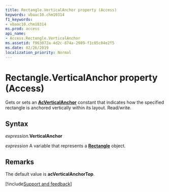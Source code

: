 ```yaml
---
title: Rectangle.VerticalAnchor property (Access)
keywords: vbaac10.chm10314
f1_keywords:
- vbaac10.chm10314
ms.prod: access
api_name:
- Access.Rectangle.VerticalAnchor
ms.assetid: f963072a-4d2c-874a-2989-f1c05c04e2f5
ms.date: 02/26/2019
localization_priority: Normal
---
```



# Rectangle.VerticalAnchor property (Access)

Gets or sets an **[AcVerticalAnchor](Access.AcVerticalAnchor.md)** constant that indicates how the specified rectangle is anchored vertically within its layout. Read/write.


## Syntax

_expression_.**VerticalAnchor**

_expression_ A variable that represents a **[Rectangle](Access.Rectangle.md)** object.


## Remarks

The default value is **acVerticalAnchorTop**.




[!include[Support and feedback](~/includes/feedback-boilerplate.md)]